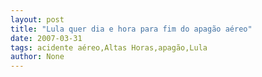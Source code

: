 ```yaml
---
layout: post
title: "Lula quer dia e hora para fim do apagão aéreo"
date: 2007-03-31
tags: acidente aéreo,Altas Horas,apagão,Lula
author: None
---
```

 